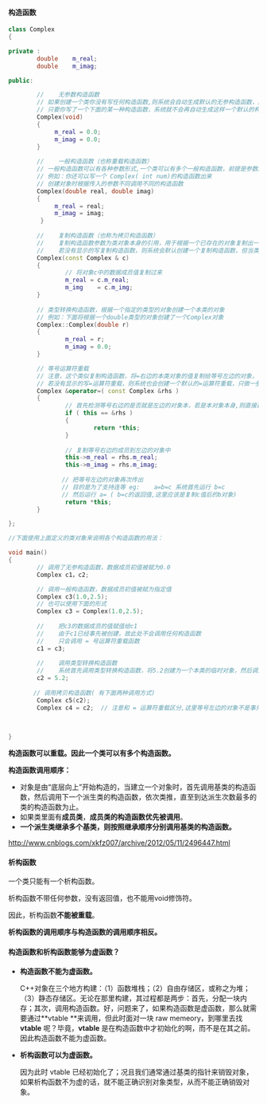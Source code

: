 #### 构造函数

```c++
class Complex 
{         

private :
        double    m_real;
        double    m_imag;

public:

        //    无参数构造函数
        // 如果创建一个类你没有写任何构造函数,则系统会自动生成默认的无参构造函数，函数为空，什么都不做
        // 只要你写了一个下面的某一种构造函数，系统就不会再自动生成这样一个默认的构造函数，如果希望有一个这样的无参构造函数，则需要自己显示地写出来
        Complex(void)
        {
             m_real = 0.0;
             m_imag = 0.0;
        } 
        
        //    一般构造函数（也称重载构造函数）
        // 一般构造函数可以有各种参数形式,一个类可以有多个一般构造函数，前提是参数的个数或者类型不同（基于c++的重载函数原理）
        // 例如：你还可以写一个 Complex( int num)的构造函数出来
        // 创建对象时根据传入的参数不同调用不同的构造函数
        Complex(double real, double imag)
        {
             m_real = real;
             m_imag = imag;         
         }
        
        //    复制构造函数（也称为拷贝构造函数）
        //    复制构造函数参数为类对象本身的引用，用于根据一个已存在的对象复制出一个新的该类的对象，一般在函数中会将已存在对象的数据成员的值复制一份到新创建的对象中
        //    若没有显示的写复制构造函数，则系统会默认创建一个复制构造函数，但当类中有指针成员时，由系统默认创建该复制构造函数会存在风险，具体原因请查询 有关 “浅拷贝” 、“深拷贝”的文章论述
        Complex(const Complex & c)
        {
                // 将对象c中的数据成员值复制过来
                m_real = c.m_real;
                m_img    = c.m_img;
        }            
    
        // 类型转换构造函数，根据一个指定的类型的对象创建一个本类的对象
        // 例如：下面将根据一个double类型的对象创建了一个Complex对象
        Complex::Complex(double r)
        {
                m_real = r;
                m_imag = 0.0;
        }

        // 等号运算符重载
        // 注意，这个类似复制构造函数，将=右边的本类对象的值复制给等号左边的对象，它不属于构造函数，等号左右两边的对象必须已经被创建
        // 若没有显示的写=运算符重载，则系统也会创建一个默认的=运算符重载，只做一些基本的拷贝工作
        Complex &operator=( const Complex &rhs )
        {
                // 首先检测等号右边的是否就是左边的对象本，若是本对象本身,则直接返回
                if ( this == &rhs ) 
                {
                        return *this;
                }
                
                // 复制等号右边的成员到左边的对象中
                this->m_real = rhs.m_real;
                this->m_imag = rhs.m_imag;
                
               // 把等号左边的对象再次传出
               // 目的是为了支持连等 eg:    a=b=c 系统首先运行 b=c
               // 然后运行 a= ( b=c的返回值,这里应该是复制c值后的b对象)    
                return *this;
        }

};

//下面使用上面定义的类对象来说明各个构造函数的用法：

void main()
{
        // 调用了无参构造函数，数据成员初值被赋为0.0
        Complex c1，c2;

        // 调用一般构造函数，数据成员初值被赋为指定值
        Complex c3(1.0,2.5);
        // 也可以使用下面的形式
        Complex c3 = Complex(1.0,2.5);
        
        //    把c3的数据成员的值赋值给c1
        //    由于c1已经事先被创建，故此处不会调用任何构造函数
        //    只会调用 = 号运算符重载函数
        c1 = c3;
        
        //    调用类型转换构造函数
        //    系统首先调用类型转换构造函数，将5.2创建为一个本类的临时对象，然后调用等号运算符重载，将该临时对象赋值给c1
        c2 = 5.2;
        
       // 调用拷贝构造函数( 有下面两种调用方式) 
        Complex c5(c2);
        Complex c4 = c2;  // 注意和 = 运算符重载区分,这里等号左边的对象不是事先已经创建，故需要调用拷贝构造函数，参数为c2

        
        
}
```

**构造函数可以重载。因此一个类可以有多个构造函数。**

**构造函数调用顺序：**

* 对象是由“底层向上”开始构造的，当建立一个对象时，首先调用基类的构造函数，然后调用下一个派生类的构造函数，依次类推，直至到达派生次数最多的类的构造函数为止。
* 如果类里面有**成员类**，**成员类的构造函数优先被调用**。
* **一个派生类继承多个基类，则按照继承顺序分别调用基类的构造函数。**


http://www.cnblogs.com/xkfz007/archive/2012/05/11/2496447.html




#### 析构函数

一个类只能有一个析构函数。

析构函数不带任何参数，没有返回值，也不能用void修饰符。

因此，析构函数**不能被重载**。

**析构函数的调用顺序与构造函数的调用顺序相反。**





#### 构造函数和析构函数能够为虚函数？

* **构造函数不能为虚函数。**

  C++对象在三个地方构建：（1）函数堆栈；（2）自由存储区，或称之为堆；（3）静态存储区。无论在那里构建，其过程都是两步：首先，分配一块内存；其次，调用构造函数。好，问题来了，如果构造函数是虚函数，那么就需要通过**vtable **来调用，但此时面对一块 raw memeory，到哪里去找 **vtable** 呢？毕竟，**vtable** 是在构造函数中才初始化的啊，而不是在其之前。因此构造函数不能为虚函数。

* **析构函数可以为虚函数。**

  因为此时 vtable 已经初始化了；况且我们通常通过基类的指针来销毁对象，如果析构函数不为虚的话，就不能正确识别对象类型，从而不能正确销毁对象。

